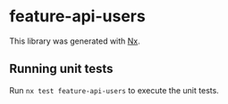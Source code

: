 # feature-api-users

This library was generated with [Nx](https://nx.dev).

## Running unit tests

Run `nx test feature-api-users` to execute the unit tests.
